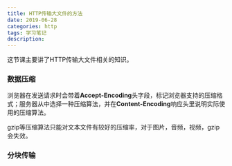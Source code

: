 ```yaml
---
title: HTTP传输大文件的方法
date: 2019-06-28
categories: http
tags: 学习笔记
description: 
---
```


这节课主要讲了HTTP传输大文件相关的知识。

### 数据压缩

浏览器在发送请求时会带着**Accept-Encoding**头字段，标记浏览器支持的压缩格式；服务器从中选择一种压缩算法，并在**Content-Encoding**响应头里说明实际使用的压缩算法。

gzip等压缩算法只能对文本文件有较好的压缩率，对于图片，音频，视频，gzip会失效。

### 分块传输


